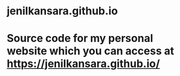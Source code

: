 # jenilkansara.github.io

# Source code for my personal website which you can access at https://jenilkansara.github.io/
